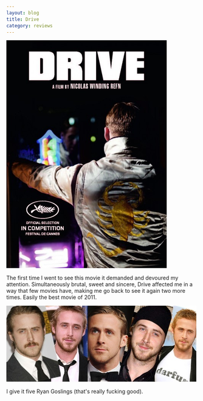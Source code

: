 ```yaml
---
layout: blog
title: Drive
category: reviews
---
```

<img src="/media/2011-12-05-drive/drive.jpg" title="Drive poster">

The first time I went to see this movie it demanded and devoured my attention. Simultaneously brutal, sweet and sincere, Drive affected me in a way that few movies have, making me go back to see it again two more times. Easily the best movie of 2011.

<img src="/media/2011-12-05-drive/goslings.jpg" title="5 Ryan Goslings">

I give it five Ryan Goslings (that's really fucking good).